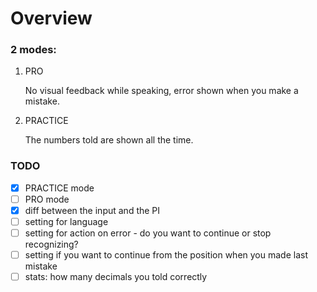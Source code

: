 Overview
========

### 2 modes:

1. PRO

   No visual feedback while speaking, error shown when you make a mistake.

2. PRACTICE

   The numbers told are shown all the time.

### TODO

- [x] PRACTICE mode
- [ ] PRO mode
- [x] diff between the input and the PI
- [ ] setting for language
- [ ] setting for action on error - do you want to continue or stop recognizing?
- [ ] setting if you want to continue from the position when you made last mistake
- [ ] stats: how many decimals you told correctly